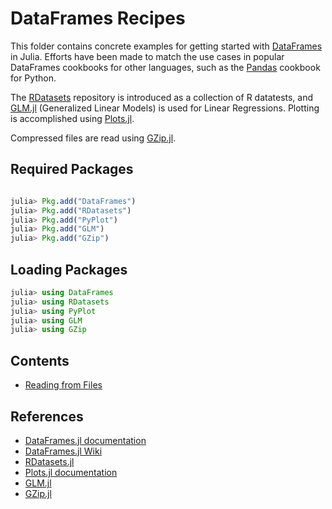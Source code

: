 # DataFrames Recipes

This folder contains concrete examples for getting started with [DataFrames](https://github.com/JuliaStats/DataFrames.jl) in Julia. Efforts have been made to match the use cases in popular DataFrames cookbooks for other languages, such as the [Pandas](https://github.com/jvns/pandas-cookbook) cookbook for Python.

The [RDatasets](https://github.com/johnmyleswhite/RDatasets.jl) repository is introduced as a collection of R datatests, and [GLM.jl](https://github.com/JuliaStats/GLM.jl) (Generalized Linear Models) is used for Linear Regressions. Plotting is accomplished using [Plots.jl](https://github.com/tbreloff/Plots.jl).

Compressed files are read using [GZip.jl](https://github.com/JuliaIO/GZip.jl).

## Required Packages

```julia

julia> Pkg.add("DataFrames")
julia> Pkg.add("RDatasets")
julia> Pkg.add("PyPlot")
julia> Pkg.add("GLM")
julia> Pkg.add("GZip")
```

## Loading Packages

```julia
julia> using DataFrames
julia> using RDatasets
julia> using PyPlot
julia> using GLM
julia> using GZip
```

## Contents

- [Reading from Files](https://github.com/pranavtbhat/JuliaCookbook/blob/master/src/dataframe.md)

## References
* [DataFrames.jl documentation](https://dataframesjl.readthedocs.io/en/latest/)
* [DataFrames.jl Wiki](https://en.wikibooks.org/wiki/Introducing_Julia/DataFrames)
* [RDatasets.jl](https://github.com/johnmyleswhite/RDatasets.jl)
* [Plots.jl documentation](https://juliaplots.github.io/)
* [GLM.jl](https://github.com/JuliaStats/GLM.jl)
* [GZip.jl](https://github.com/JuliaIO/GZip.jl)
